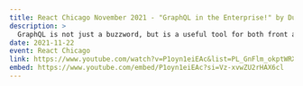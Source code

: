 ```yaml
---
title: React Chicago November 2021 - "GraphQL in the Enterprise!" by Dustin Goodman
description: >
  GraphQL is not just a buzzword, but is a useful tool for both front and backend teams to be able to work more effectively together. We’ll cover GraphQL’s client operations and how to utilize them, how to design your GraphQL API, and developing the server API. We’ll show you tools like GraphiQL, GraphQL Playground, and Apollo for testing and building your APIs. Additionally, you’ll learn best practices to avoid common mistakes when developing your GraphQL API.
date: 2021-11-22
event: React Chicago
link: https://www.youtube.com/watch?v=P1oyn1eiEAc&list=PL_GnFlm_okptWRXF6cu9FxRva--XoxB5g&index=19
embed: https://www.youtube.com/embed/P1oyn1eiEAc?si=Vz-xvwZU2rHAX6cl
---
```

